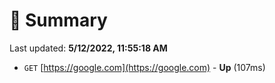 # 📖 Summary
Last updated: **5/12/2022, 11:55:18 AM**

- `GET` [https://google.com](https://google.com) - **Up** (107ms)
